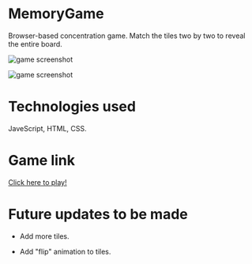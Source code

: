# MemoryGame 

 Browser-based concentration game.
 Match the tiles two by two to reveal the entire board.
 
![game screenshot](https://i.gyazo.com/e0574dc0aec1a4132c4404bb7bc5de21.png)

![game screenshot](https://i.gyazo.com/13ece4e1d68902101cd69d868f7dcdea.png)

# Technologies used

 JaveScript, HTML, CSS.

# Game link 

[Click here to play!](https://jessmucklow.github.io/MemoryGame/)

# Future updates to be made

- Add more tiles.

- Add "flip" animation to tiles.
